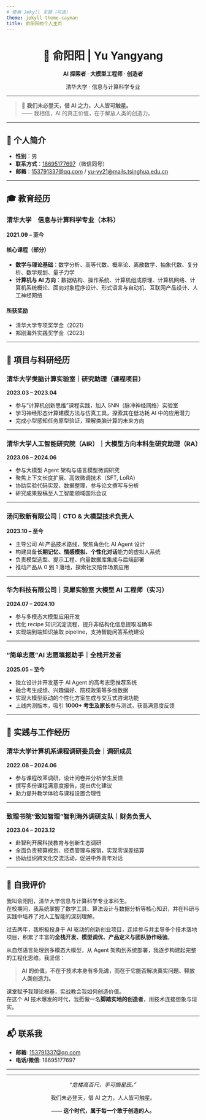 ```yaml
---
# 使用 Jekyll 主题（可选）
theme: jekyll-theme-cayman
title: 俞阳阳的个人主页
---
```


<div align="center">
  <h1>👋 俞阳阳 | Yu Yangyang</h1>
  <p><strong>AI 探索者 · 大模型工程师 · 创造者</strong></p>
  <p>清华大学 · 信息与计算科学专业</p>
  <hr>
</div>

> 🌟 **我们未必登天，借 AI 之力，人人皆可触星。**  
> —— 我相信，AI 的真正价值，在于解放人类的创造力。

---

## 📄 个人简介

- **性别**：男  
- **联系方式**：[18695177697](tel:18695177697)（微信同号）  
- **邮箱**：[153791337@qq.com](mailto:153791337@qq.com) / [yu-yy21@mails.tsinghua.edu.cn](mailto:yu-yy21@mails.tsinghua.edu.cn)

---

## 🎓 教育经历

### 清华大学　信息与计算科学专业（本科）  
**2021.09 – 至今**

#### 核心课程（部分）
- **数学与理论基础**：数学分析、高等代数、概率论、离散数学、抽象代数、复分析、数学规划、量子力学
- **计算机与 AI 方向**：数据结构、操作系统、计算机组成原理、计算机网络、计算机系统概论、面向对象程序设计、形式语言与自动机、互联网产品设计、人工神经网络

#### 所获奖励
- 清华大学专项奖学金（2021）
- 郑刚海外实践奖学金（2023）

---

## 🔬 项目与科研经历

### 清华大学类脑计算实验室｜研究助理（课程项目）  
**2023.03 – 2023.04**

- 参与“计算机创新思维”课程实践，加入 SNN（脉冲神经网络）实验室
- 学习神经形态计算建模方法与仿真工具，探索其在低功耗 AI 中的应用潜力
- 完成小型感知任务原型验证，理解类脑计算的未来方向

---

### 清华大学人工智能研究院（AIR）｜大模型方向本科生研究助理（RA）  
**2023.06 – 2024.06**

- 参与大模型 Agent 架构与语言模型微调研究
- 聚焦上下文长度扩展、高效微调技术（SFT, LoRA）
- 协助实验代码实现、数据整理，参与论文撰写与分析
- 研究成果投稿至人工智能领域国际会议

---

### 汤问致新有限公司｜CTO & 大模型技术负责人  
**2023.10 – 至今**

- 主导公司 AI 产品技术路线，聚焦角色化 AI Agent 设计
- 构建具备**长期记忆、情感模拟、个性化对话**能力的虚拟人系统
- 负责模型选型、提示工程、向量数据库集成与后端部署
- 推动产品从 0 到 1 落地，探索社交陪伴场景应用

---

### 华为科技有限公司｜灵犀实验室 大模型 AI 工程师（实习）  
**2024.07 – 2024.10**

- 参与多模态大模型应用开发
- 优化 recipe 知识沉淀流程，提升非结构化信息提取准确率
- 实现端到端知识抽取 pipeline，支持智能问答系统建设

---

### “简单志愿”AI 志愿填报助手｜全栈开发者  
**2025.05 – 至今**

- 独立设计并开发基于 AI Agent 的高考志愿推荐系统
- 融合考生成绩、兴趣偏好、院校政策等多维数据
- 实现大模型驱动的个性化方案生成与交互式咨询功能
- 上线内测版本，吸引 **1000+ 考生及家长**参与测试，获高满意度反馈

---

## 💼 实践与工作经历

### 清华大学计算机系课程调研委员会｜调研成员  
**2022.08 – 2024.06**

- 参与课程改革调研，设计问卷并分析学生反馈
- 撰写多份课程满意度报告，提出优化建议
- 助力提升教学体验与课程设置合理性

---

### 致理书院“致知智理”智利海外调研支队｜财务负责人  
**2023.04 – 2023.12**

- 赴智利开展科技教育与创新生态调研
- 全面负责预算规划、经费管理与报销，实现零误差结算
- 协助组织跨文化交流活动，促进中外青年对话

---

## 🌱 自我评价

我叫俞阳阳，清华大学信息与计算科学专业本科生。  
在校期间，我系统掌握了数学工具、算法设计与数据分析等核心知识，并在科研与实践中培养了对人工智能的深刻理解。

过去两年，我积极投身于 AI 驱动的创新创业项目，连续参与并主导多个技术落地项目，积累了丰富的**全栈开发、模型调优、产品定义与团队协作经验**。

从自然语言处理到多模态大模型，从 Agent 架构到系统部署，我逐步构建起完整的工程化思维。我坚信：  
> **AI 的价值，不在于技术本身有多先进，而在于它能否解决真实问题、释放人类创造力。**

课堂赋予我理论根基，实战教会我如何创造价值。  
在这个 AI 技术爆发的时代，我愿做一名**脚踏实地的创造者**，用技术连接想象与现实。

---

## 📬 联系我

- **邮箱**: [153791337@qq.com](mailto:153791337@qq.com)
- **电话/微信**: 18695177697

---

<div align="center">
  <hr>
  <p><em>“危楼高百尺，手可摘星辰。”</em></p>
  <p>我们未必登天，借 AI 之力，人人皆可触星。</p>
  <p><strong>—— 这个时代，属于每一个敢于创造的人。</strong></p>
</div>
